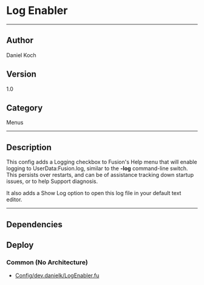 # Log Enabler
___

## Author
Daniel Koch

## Version
1.0

## Category
Menus

___

## Description
<p>This config adds a Logging checkbox to Fusion's Help menu that will enable logging to UserData:Fusion.log, similar to the 
<strong>-log</strong> command-line switch. This persists over restarts, and can be of assistance tracking down startup issues, or to help Support diagnosis.</p>

<p>It also adds a Show Log option to open this log file in your default text editor.</p>

___

## Dependencies

## Deploy

### Common (No Architecture)

<ul>
<li><a href="https://gitlab.com/WeSuckLess/Reactor/-/blob/master/Atoms/dev.danielk.LogEnabler/Config/dev.danielk/LogEnabler.fu?ref_type=heads">Config/dev.danielk/LogEnabler.fu</a></li>
</ul>
